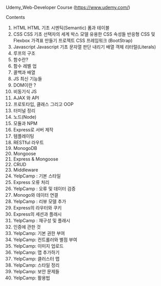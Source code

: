Udemy_Web-Developer Course
(https://www.udemy.com/)

Contents
1) HTML
HTML 기초
시멘틱(Semantic)
폼과 테이블
2) CSS
CSS 기초
선택자의 세계
박스 모델
유용한 CSS 속성들
반응형 CSS 및 Flexbox
가격표 만들기 프로젝트
CSS 프레임워크 (BootStrap)
3) Javascript
Javascript 기초
문자열
판단 내리기
배열
객체 리터럴(Literals)
4) 루프의 구조
5) 함수란?
6) 함수 레벨 업
7) 콜백과 배열
8) JS 최신 기능들
9) DOM이란 ?
10) 비동기식 JS
11) AJAX 와 API
12) 프로토타입, 클래스 그리고 OOP
13) 터미널 정리
14) 노드(Node)
15) 모듈과 NPM
16) Express로 서버 제작
17) 템플레이팅
18) RESTful 라우트
19) MonogoDB
20) Mongoose
21) Express & Mongoose
22) CRUD
23) Middleware
24) YelpCamp : 기본 스타일
25) Express 오류 처리
26) YelpCamp : 오류 및 데이터 검증
27) Monogo와 데이터 연결
28) YelpCamp : 리뷰 모델 추가
29) Express의 라우터와 쿠키
30) Express의 세션과 플래시
31) YelpCamp : 재구성 및 플래시
32) 인증에 관한 것
33) YelpCamp: 기본 권한 부여
34) YelpCamp: 컨트롤러와 별점 부여
35) YelpCamp: 이미지 업로드
36) YelpCamp: 맵 추가하기
37) YelpCamp: 클러스터 맵
38) YelpCamp: 스타일 정리
39) YelpCamp: 보안 문제들
40) YelpCamp: 활용법
